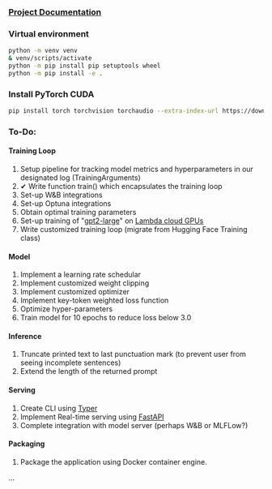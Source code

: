 ### [Project Documentation](https://masslightsquared.github.io/lex_gen/)

### Virtual environment

```bash
python -m venv venv
& venv/scripts/activate
python -m pip install pip setuptools wheel
python -m pip install -e .
```

### Install PyTorch CUDA

```bash
pip install torch torchvision torchaudio --extra-index-url https://download.pytorch.org/whl/cu116
```

### To-Do:

#### Training Loop

1. Setup pipeline for tracking model metrics and hyperparameters in our designated log (TrainingArguments)
2. ✔ Write function train() which encapsulates the training loop
3. Set-up W&B integrations
4. Set-up Optuna integrations
5. Obtain optimal training parameters
6. Set-up training of "[gpt2-large](https://huggingface.co/transformers/v2.2.0/pretrained_models.html)" on [Lambda cloud GPUs](https://lambdalabs.com/)
7. Write customized training loop (migrate from Hugging Face Training class)

#### Model

1. Implement a learning rate schedular
2. Implement customized weight clipping
3. Implement customized optimizer
4. Implement key-token weighted loss function
5. Optimize hyper-parameters
6. Train model for 10 epochs to reduce loss below 3.0

#### Inference

1. Truncate printed text to last punctuation mark (to prevent user from seeing incomplete sentences)
2. Extend the length of the returned prompt

#### Serving

1. Create CLI using [Typer](https://typer.tiangolo.com/)
2. Implement Real-time serving using [FastAPI](https://fastapi.tiangolo.com/#typer-the-fastapi-of-clis)
3. Complete integration with model server (perhaps W&B or MLFLow?)

#### Packaging

1. Package the application using Docker container engine.

...

